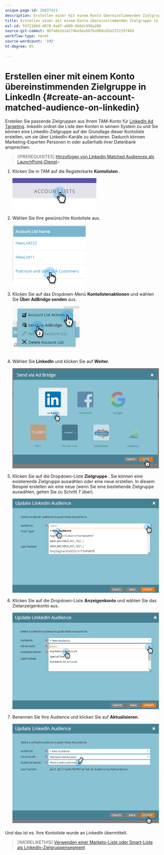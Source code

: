 ```yaml
---
unique-page-id: 26837421
description: Erstellen einer mit einem Konto übereinstimmenden Zielgruppe in LinkedIn - Marketo Docs - Produktdokumentation
title: Erstellen einer mit einem Konto übereinstimmenden Zielgruppe in LinkedIn
exl-id: 55f2106d-6078-4a47-ab00-6b6dc950a206
source-git-commit: dbfa6e2e1a274be5ea587ba960cd2e237215f4b9
workflow-type: tm+mt
source-wordcount: '192'
ht-degree: 0%

---
```


# Erstellen einer mit einem Konto übereinstimmenden Zielgruppe in LinkedIn {#create-an-account-matched-audience-on-linkedin}

Erstellen Sie passende Zielgruppen aus Ihrem TAM-Konto für [LinkedIn Ad Targeting](https://business.linkedin.com/marketing-solutions/ad-targeting/account-targeting). linkedIn ordnet die Liste den Konten in seinem System zu und Sie können eine LinkedIn-Zielgruppe auf der Grundlage dieser Kontoliste erstellen, um sie über LinkedIn-Kanäle zu aktivieren. Dadurch können Marketing-Experten Personen in oder außerhalb ihrer Datenbank ansprechen.

>[!PREREQUISITES]
[Hinzufügen von LinkedIn Matched Audiences als LaunchPoint-Dienst](/help/marketo/product-docs/demand-generation/ad-network-integrations/add-linkedin-matched-audiences-as-a-launchpoint-service.md)>
>

1. Klicken Sie in TAM auf die Registerkarte **Kontolisten** .

   ![](assets/create-a-matched-audience-on-linkedin-1.png)

1. Wählen Sie Ihre gewünschte Kontoliste aus.

   ![](assets/create-a-matched-audience-on-linkedin-2.png)

1. Klicken Sie auf das Dropdown-Menü **Kontolistenaktionen** und wählen Sie **Über AdBridge senden** aus.

   ![](assets/create-a-matched-audience-on-linkedin-3.png)

1. Wählen Sie **LinkedIn** und klicken Sie auf **Weiter**.

   ![](assets/create-a-matched-audience-on-linkedin-4.png)

1. Klicken Sie auf die Dropdown-Liste **Zielgruppe** . Sie können eine existierende Zielgruppe auswählen oder eine neue erstellen. In diesem Beispiel erstellen wir eine neue (wenn Sie eine bestehende Zielgruppe auswählen, gehen Sie zu Schritt 7 über).

   ![](assets/create-a-matched-audience-on-linkedin-5.png)

1. Klicken Sie auf die Dropdown-Liste **Anzeigenkonto** und wählen Sie das Zielanzeigenkonto aus.

   ![](assets/create-a-matched-audience-on-linkedin-6.png)

1. Benennen Sie Ihre Audience und klicken Sie auf **Aktualisieren**.

   ![](assets/create-a-matched-audience-on-linkedin-7.png)

Und das ist es. Ihre Kontoliste wurde an LinkedIn übermittelt.

>[!MORELIKETHIS]
[Verwenden einer Marketo-Liste oder Smart-Liste als LinkedIn-Zielgruppensegment](/help/marketo/product-docs/demand-generation/social/social-functions/use-a-marketo-list-or-smart-list-as-a-linkedin-audience-segment.md)
